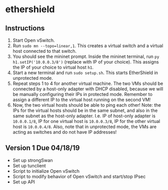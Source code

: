 # ethershield

## Instructions
1. Start Open vSwitch.
2. Run `sudo mn --topo=linear,1`. This creates a virtual switch and a virtual host connected to that switch.
3. You should see the mininet prompt. Inside the mininet terminal, run `py h1.setIP('10.0.0.3/8')` (replace with IP of your choice). This assigns the IP of your choice to virtual host `h1`.
4. Start a new terminal and run `sudo setup.sh`. This starts EtherShield in unprotected mode.
5. Repeat steps 1 to 4 for another virtual machine. The two VMs should be connected by a host-only adapter with DHCP disabled, because we will be manually configuring their IPs in protected mode. Remember to assign a different IP to the virtual host running on the second VM!
6. Now, the two virtual hosts should be able to ping each other!
Note: the IPs for the virtual hosts should be in the same subnet, and also in the same subnet as the host-only adapter. I.e. IP of host-only adapter is `10.0.0.1/8`, IP for one virtual host is `10.0.0.3/8`, IP for the other virtual host is `10.0.0.4/8`.
Also, note that in unprotected mode, the VMs are acting as switches and do not have IP addresses!

## Version 1 Due 04/18/19
 - Set up strongSwan
 - Set up tunclient
 - Script to initialize Open vSwitch
 - Script to modify behavior of Open vSwitch and start/stop IPsec
 - Set up API
